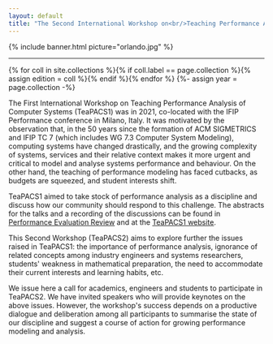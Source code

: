 ```yaml
---
layout: default
title: "The Second International Workshop on<br/>Teaching Performance Analysis of Computer Systems"
---
```


{% include banner.html picture="orlando.jpg" %}<!-- @IGNORE PREVIOUS: link -->

---

{% for coll in site.collections %}{% if coll.label == page.collection %}{% assign edition = coll %}{% endif %}{% endfor %}
{%- assign year = page.collection -%}

The First International Workshop on Teaching Performance Analysis of Computer Systems (TeaPACS1) was in 2021, co-located with the IFIP Performance conference in Milano, Italy.
It was motivated by the observation that, in the 50 years since the formation of ACM SIGMETRICS and IFIP TC 7 (which includes WG 7.3 Computer System Modeling), computing systems have changed drastically, and the growing complexity of systems, services and their relative context makes it more urgent and critical to model and analyse systems performance and behaviour. On the other hand, the teaching of performance modeling has faced cutbacks,
as budgets are squeezed, and student interests shift.

TeaPACS1 aimed to take stock of performance analysis as a discipline and discuss how our community should respond to this challenge. The abstracts for the talks and a recording of the discussions can be found in [Performance Evaluation Review](https://dl.acm.org/toc/sigmetrics/2022/49/4 ) and at the [TeaPACS1 website](https://www.performance2021.deib.polimi.it/www.performance2021.deib.polimi.it/teapacs/).

This Second Workshop (TeaPACS2) aims to explore further the issues raised in TeaPACS1: the importance of performance analysis, ignorance of related concepts among industry engineers and systems researchers, students' weakness in mathematical preparation, the need to accommodate their current interests and learning habits, etc.

We issue here a call for academics, engineers and students to participate in TeaPACS2.  We have invited speakers who will provide keynotes on the above issues. However, the workshop's success depends on a productive dialogue and deliberation among all participants to summarise the state of our discipline and suggest a course of action for growing performance modeling and analysis.

